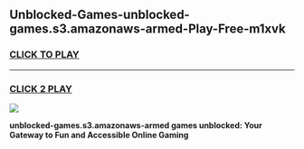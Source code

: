 
## Unblocked-Games-unblocked-games.s3.amazonaws-armed-Play-Free-m1xvk
<h3>
<a href="https://premium76.site?title=unblocked-games.s3.amazonaws-armed&ref=18A1">CLICK TO PLAY</a></h3>
<hr>

<h3>
<a href="https://premium76.site?title=unblocked-games.s3.amazonaws-armed&ref=18A1">CLICK 2 PLAY</a>
  
</h3>

<a href="https://premium76.site?title=unblocked-games.s3.amazonaws-armed&ref=18A1"><img src="https://clearcache.store/games.png"></a>


**unblocked-games.s3.amazonaws-armed games unblocked: Your Gateway to Fun and Accessible Online Gaming**
